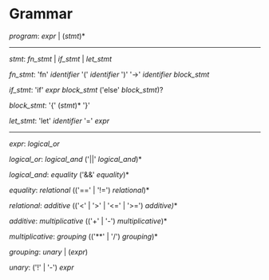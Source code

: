 # Grammar


_program_: _expr_ | (_stmt_)*

---

_stmt_: _fn_stmt_ | _if_stmt_ | _let_stmt_

_fn_stmt_: 'fn' _identifier_ '(' _identifier_ ')' '->' _identifier_ _block_stmt_

_if_stmt_: 'if' _expr_ _block_stmt_ ('else' _block_stmt_)?

_block_stmt_: '{' (_stmt_)* '}'

_let_stmt_: 'let' _identifier_ '=' _expr_

---

_expr_: _logical_or_

_logical_or_: _logical_and_ ('||' _logical_and_)*

_logical_and_: _equality_ ('&&' _equality_)*

_equality_: _relational_ (('==' | '!=') _relational_)*

_relational_: _additive_ (('<' | '>' | '<=' | '>=') _additive)_*

_additive_: _multiplicative_ (('+' | '-') _multiplicative_)*

_multiplicative_: _grouping_ (('**' | '/') _grouping_)*

_grouping_: _unary_ | (_expr_)

_unary_: ('!' | '-') _expr_
